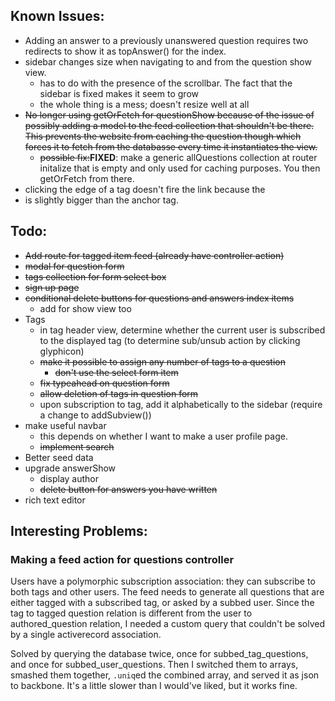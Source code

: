 ## Known Issues:
- Adding an answer to a previously unanswered question requires two redirects to
  show it as topAnswer() for the index.
- sidebar changes size when navigating to and from the question show view.
  - has to do with the presence of the scrollbar. The fact that the sidebar is
    fixed makes it seem to grow
  - the whole thing is a mess; doesn't resize well at all
- ~~No longer using getOrFetch for questionShow because of the issue of possibly
  adding a model to the feed collection that shouldn't be there. This prevents
  the website from caching the question though which forces it to fetch from the
  databasse every time it instantiates the view.~~
    - ~~possible fix:~~__FIXED__: make a generic allQuestions collection at router initalize
      that is empty and only used for caching purposes. You then getOrFetch from there.
- clicking the edge of a tag doesn't fire the link because the <li> is slightly bigger
  than the anchor tag.
  
## Todo:
- ~~Add route for tagged item feed (already have controller action)~~
- ~~modal for question form~~
- ~~tags collection for form select box~~
- ~~sign up page~~
- ~~conditional delete buttons for questions and answers index items~~
  - add for show view too
- Tags
  - in tag header view, determine whether the current user is subscribed to the
    displayed tag (to determine sub/unsub action by clicking glyphicon)
  - ~~make it possible to assign any number of tags to a question~~
    - ~~don't use the select form item~~
  - ~~fix typeahead on question form~~
  - ~~allow deletion of tags in question form~~
  - upon subscription to tag, add it alphabetically to the sidebar (require a
    change to addSubview())
- make useful navbar
  - this depends on whether I want to make a user profile page.
  - ~~implement search~~
- Better seed data
- upgrade answerShow
  - display author
  - ~~delete button for answers you have written~~
- rich text editor

## Interesting Problems:
### Making a feed action for questions controller
Users have a polymorphic subscription association: they can subscribe to both
tags and other users. The feed needs to generate all questions that are either
tagged with a subscribed tag, or asked by a subbed user. Since the tag to tagged
question relation is different from the user to authored_question relation, I
needed a custom query that couldn't be solved by a single activerecord association.

Solved by querying the database twice, once for subbed_tag_questions, and once
for subbed_user_questions. Then I switched them to arrays, smashed them together,
`.uniq`ed the combined array, and served it as json to backbone. It's a little
slower than I would've liked, but it works fine.  
